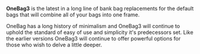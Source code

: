 **OneBag3** is the latest in a long line of bank bag replacements for the default bags that will combine all of your bags into one frame.

OneBag has a long history of minimalism and OneBag3 will continue to uphold the standard of easy of use and simplicity it's predecessors set. Like the earlier versions OneBag3 will continue to offer powerful options for those who wish to delve a little deeper.
